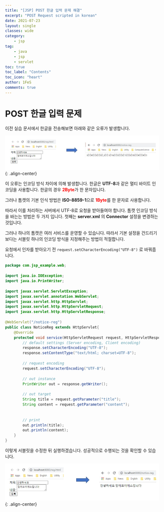 ```yaml
---
title: "[JSP] POST 한글 입력 문제 해결"
excerpt: "POST Request scripted in korean"
date: 2021-07-23
layout: single
classes: wide
category:
    - jsp
tag:
    - java
    - jsp
    - servlet
toc: true
toc_label: "Contents"
toc_icon: "heart"
author: 1FeS
comments: true
---
```


# POST 한글 입력 문제

이전 실습 문서에서 한글을 전송해보면 아래와 같은 오류가 발생합니다.

![korean](/_img/2021-07-23/korean.jpg){: .align-center}

이 오류는 인코딩 방식 차이에 의해 발생합니다. 한글은 **UTF-8**과 같은 멀티 바이트 인코딩을 사용합니다. 한글의 경우 <span style="color: red; font-weight: bold">2Byte</span>가 한 문자입니다.

그러나 톰캣의 기본 인식 방법은 **ISO-8859-1**으로 <span style="color: red; font-weight: bold">1Byte</span>를 한 문자로 사용합니다.

따라서 이를 처리하는 서버에서 UTF-8로 요청을 받아들여야 합니다. 톰캣 인코딩 방식을 바는는 방법은 두 가지 입니다. 첫째는 **server.xml** 의 **Connector** 설정을 변경하는 것입니다.

그러나 하나의 톰캣은 여러 서비스를 운영할 수 있습니다. 따라서 기본 설정을 건드리기 보다는 서블릿 하나의 인코딩 방식을 지정해주는 방법이 적절합니다.

요청에서 인자를 받아오기 전 `request.setCharacterEncoding("UTF-8")` 로 바꿔줍니다.

```java
package com.jsp_example.web;

import java.io.IOException;
import java.io.PrintWriter;

import javax.servlet.ServletException;
import javax.servlet.annotation.WebServlet;
import javax.servlet.http.HttpServlet;
import javax.servlet.http.HttpServletRequest;
import javax.servlet.http.HttpServletResponse;

@WebServlet("/notice-reg")
public class NoticeReg extends HttpServlet{
	@Override
	protected void service(HttpServletRequest request, HttpServletResponse response) throws ServletException, IOException {
		// default settings (Server encoding, Client encoding)
		response.setCharacterEncoding("UTF-8");
		response.setContentType("text/html; charset=UTF-8");
		
		// request encoding
		request.setCharacterEncoding("UTF-8");
		
		// out instance
		PrintWriter out = response.getWriter();
		
		// out target
		String title = request.getParameter("title");
		String content = request.getParameter("content");
		
		
		// print
		out.println(title);
		out.println(content);
	}
}
```

이렇게 서블릿을 수정한 뒤 실행하겠습니다. 성공적으로 수행되는 것을 확인할 수 있습니다.

![korean](/_img/2021-07-23/korean_success.jpg){: .align-center}

